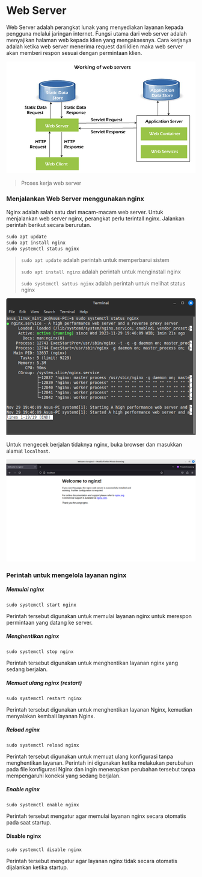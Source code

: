 # Web Server

Web Server adalah perangkat lunak yang menyediakan layanan kepada pengguna melalui jaringan internet. Fungsi utama dari web server adalah menyajikan halaman web kepada klien yang mengaksesnya. Cara kerjanya adalah ketika web server menerima request dari klien maka web server akan memberi respon sesuai dengan permintaan klien.

![gambar diagram web server](https://github.com/Dyno12323/devops-batch-19/blob/master/devops-batch-19/stage-1/day-6/images/01-web-server/diagram-web-server.png)

> Proses kerja web server

### Menjalankan Web Server menggunakan nginx

Nginx adalah salah satu dari macam-macam web server. Untuk menjalankan web server nginx, perangkat perlu terintall nginx. Jalankan perintah berikut secara berurutan.

    sudo apt update
    sudo apt install nginx
    sudo systemctl status nginx

> `sudo apt update` adalah perintah untuk memperbarui sistem
> 
> `sudo apt install nginx` adalah perintah untuk menginstall nginx
> 
> `sudo systemctl sattus nginx` adalah perintah untuk melihat status nginx

![gambar status nginx](https://github.com/Dyno12323/devops-batch-19/blob/master/devops-batch-19/stage-1/day-6/images/01-web-server/nginx-status-nginx.png)

Untuk mengecek berjalan tidaknya nginx, buka browser dan masukkan alamat `localhost`. 

![gambar localhost](https://github.com/Dyno12323/devops-batch-19/blob/master/devops-batch-19/stage-1/day-6/images/01-web-server/nginx-browser-nginx-berjalan.png)

### Perintah untuk mengelola layanan nginx

##### Memulai nginx

    sudo systemctl start nginx

Perintah tersebut digunakan untuk memulai layanan nginx untuk merespon permintaan yang datang ke server.

##### Menghentikan nginx

    sudo systemctl stop nginx

Perintah tersebut digunakan untuk menghentikan layanan nginx yang sedang berjalan.

##### Memuat ulang nginx (restart)

    sudo systemctl restart nginx

Perintah tersebut digunakan untuk menghentikan layanan Nginx, kemudian menyalakan kembali layanan Nginx.

##### Reload nginx

    sudo systemctl reload nginx

Perintah tersebut digunakan untuk memuat ulang konfigurasi tanpa menghentikan layanan. Perintah ini digunakan ketika melakukan perubahan pada file konfigurasi Nginx dan ingin menerapkan perubahan tersebut tanpa mempengaruhi koneksi yang sedang berjalan.

##### Enable nginx

    sudo systemctl enable nginx

Perintah tersebut mengatur agar memulai layanan nginx secara otomatis pada saat startup.

#### Disable nginx

    sudo systemctl disable nginx

Perintah tersebut mengatur agar layanan nginx tidak secara otomatis dijalankan ketika startup.
